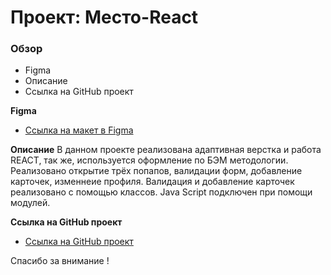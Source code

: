 # Проект: Место-React

### Обзор

* Figma
* Описание
* Ссылка на GitHub проект

**Figma**

* [Ссылка на макет в Figma](https://www.figma.com/file/2cn9N9jSkmxD84oJik7xL7/JavaScript.-Sprint-4?type=design&node-id=0-1&mode=design&t=V5TTuTSBZVdUzDvL-0)

**Описание**
В данном проекте реализована адаптивная верстка и работа REACT, так же, используется оформление по БЭМ методологии.
Реализовано открытие трёх попапов, валидации форм, добавление карточек, изменнеие профиля.
Валидация и добавление карточек реализовано с помощью классов.
Java Script подключен при помощи модулей.

**Ссылка на GitHub проект**
* [Ссылка на GitHub проект](https://rafael99gantus.github.com/mesto-react)

Спасибо за внимание !